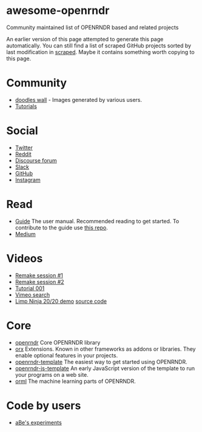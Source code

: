 # awesome-openrndr

Community maintained list of OPENRNDR based and related projects

An earlier version of this page attempted to generate this page automatically.
You can still find a list of scraped GitHub projects sorted by last modification in
[scraped](scraped.md). Maybe it contains something worth copying to this page.

# Community

* [doodles wall](https://openrndr.discourse.group/t/doodles-wall-c/51) - Images generated by various users.
* [Tutorials](https://openrndr.discourse.group/c/openrndr/tutorials/14)

# Social

* [Twitter](https://twitter.com/openrndr)
* [Reddit](https://reddit.com/r/openrndr)
* [Discourse forum](https://openrndr.discourse.group)
* [Slack](https://join.slack.com/t/openrndr/shared_invite/zt-avkbk0as-AZEsN7kb4UNIpfmYfbAemw)
* [GitHub](https://github.com/openrndr)
* [Instagram](https://instagram.com/openrndr)

# Read

* [Guide](https://guide.openrndr.org) The user manual. Recommended reading to
  get started. To contribute to the guide use [this repo](https://github.com/openrndr/openrndr-guide).
* [Medium](https://medium.com/openrndr)

# Videos

* [Remake session #1](https://vimeo.com/716830436)
* [Remake session #2](https://vimeo.com/720749093)
* [Tutorial 001](https://vimeo.com/510263307)
* [Vimeo search](https://vimeo.com/search?q=openrndr)
* [Limp Ninja 20/20 demo](https://www.youtube.com/watch?v=GvVfF-kQzM0) [source
  code](https://github.com/edwinRNDR/deminity.git)

# Core

* [openrndr](https://github.com/openrndr/openrndr) Core OPENRNDR library
* [orx](https://github.com/openrndr/orx) Extensions. Known in other frameworks
  as addons or libraries. They enable optional features in your projects.
* [openrndr-template](https://github.com/openrndr/openrndr-template) The easiest
  way to get started using OPENRNDR.
* [openrndr-js-template](https://github.com/openrndr/openrndr-js-template) An
  early JavaScript version of the template to run your programs on a web site.
* [orml](https://github.com/openrndr/orml) The machine learning parts of
  OPENRNDR.

# Code by users

* [aBe's experiments](https://github.com/hamoid/openrndr-template)

